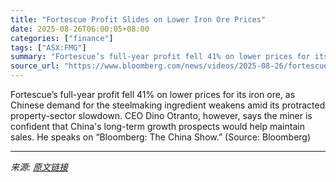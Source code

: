 ```yaml
---
title: "Fortescue Profit Slides on Lower Iron Ore Prices"
date: 2025-08-26T06:00:05+08:00
categories: ["finance"]
tags: ["ASX:FMG"]
summary: "Fortescue’s full-year profit fell 41% on lower prices for its iron ore, as Chinese demand for the steelmaking ingredient weakens amid its protracted property-sector slowdown. CEO Dino Otranto, however"
source_url: "https://www.bloomberg.com/news/videos/2025-08-26/fortescue-profit-slides-on-lower-iron-ore-prices"
---
```


Fortescue’s full-year profit fell 41% on lower prices for its iron ore, as Chinese demand for the steelmaking ingredient weakens amid its protracted property-sector slowdown. CEO Dino Otranto, however, says the miner is confident that China's long-term growth prospects would help maintain sales. He speaks on “Bloomberg: The China Show.” (Source: Bloomberg)

---

*来源: [原文链接](https://www.bloomberg.com/news/videos/2025-08-26/fortescue-profit-slides-on-lower-iron-ore-prices)*
